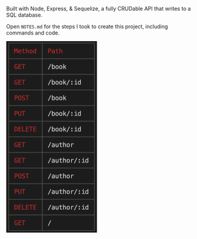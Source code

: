 Built with Node, Express, & Sequelize, a fully CRUDable API that writes to a SQL database.

Open `NOTES.md` for the steps I took to create this project, including commands and code. 

!["Table of HTTP Requests & Routes"](./logger-routes.png)